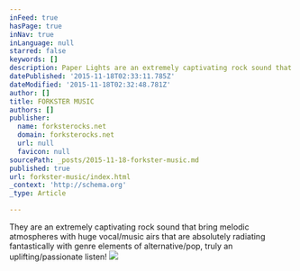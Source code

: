 ```yaml
---
inFeed: true
hasPage: true
inNav: true
inLanguage: null
starred: false
keywords: []
description: Paper Lights are an extremely captivating rock sound that bring melodic atmospheres with huge vocal/music airs that are absolutely radiating fantastically with genre el
datePublished: '2015-11-18T02:33:11.785Z'
dateModified: '2015-11-18T02:32:48.781Z'
author: []
title: FORKSTER MUSIC
authors: []
publisher:
  name: forksterocks.net
  domain: forksterocks.net
  url: null
  favicon: null
sourcePath: _posts/2015-11-18-forkster-music.md
published: true
url: forkster-music/index.html
_context: 'http://schema.org'
_type: Article

---
```

They are an extremely captivating rock sound that bring melodic atmospheres with huge vocal/music airs that are absolutely radiating fantastically with genre elements of alternative/pop, truly an uplifting/passionate listen!
![](https://the-grid-user-content.s3-us-west-2.amazonaws.com/60172dc8-b60b-41f3-b3b7-9f45d6f02126.jpg)